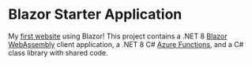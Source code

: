 # Blazor Starter Application

My [first website](https://green-tree-0f8e53710.5.azurestaticapps.net/) using Blazor! This project contains a .NET 8 [Blazor WebAssembly](https://docs.microsoft.com/aspnet/core/blazor/?view=aspnetcore-6.0#blazor-webassembly) client application, a .NET 8 C# [Azure Functions](https://docs.microsoft.com/azure/azure-functions/functions-overview), and a C# class library with shared code.
